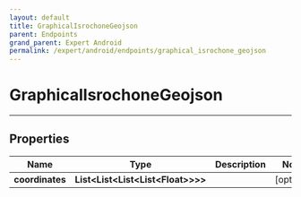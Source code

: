 ```yaml
---
layout: default
title: GraphicalIsrochoneGeojson
parent: Endpoints
grand_parent: Expert Android
permalink: /expert/android/endpoints/graphical_isrochone_geojson
---
```


# GraphicalIsrochoneGeojson

---

## Properties

| Name | Type | Description | Notes
| ------------ | ------------- | ------------- | -------------
**coordinates** | **List&lt;List&lt;List&lt;List&lt;Float&gt;&gt;&gt;&gt;**|  |  [optional]



